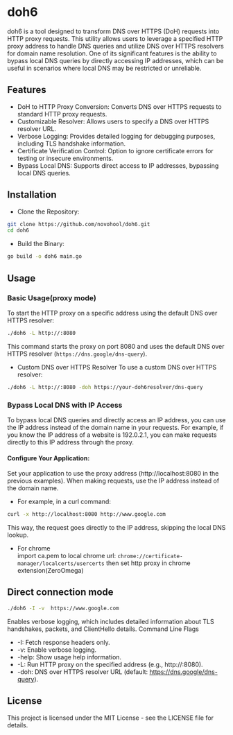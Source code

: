 # doh6
doh6 is a tool designed to transform DNS over HTTPS (DoH) requests into HTTP proxy requests. This utility allows users to leverage a specified HTTP proxy address to handle DNS queries and utilize DNS over HTTPS resolvers for domain name resolution. One of its significant features is the ability to bypass local DNS queries by directly accessing IP addresses, which can be useful in scenarios where local DNS may be restricted or unreliable.
## Features
- DoH to HTTP Proxy Conversion: Converts DNS over HTTPS requests to standard HTTP proxy requests.
- Customizable Resolver: Allows users to specify a DNS over HTTPS resolver URL.
- Verbose Logging: Provides detailed logging for debugging purposes, including TLS handshake information.
- Certificate Verification Control: Option to ignore certificate errors for testing or insecure environments.
- Bypass Local DNS: Supports direct access to IP addresses, bypassing local DNS queries.
## Installation
- Clone the Repository:
```bash
git clone https://github.com/novohool/doh6.git
cd doh6
```
- Build the Binary:
```bash
go build -o doh6 main.go
```
## Usage
### Basic Usage(proxy mode)
To start the HTTP proxy on a specific address using the default DNS over HTTPS resolver:

```bash
./doh6 -L http://:8080
```
This command starts the proxy on port 8080 and uses the default DNS over HTTPS resolver (`https://dns.google/dns-query`).
- Custom DNS over HTTPS Resolver
To use a custom DNS over HTTPS resolver:

```bash
./doh6 -L http://:8080 -doh https://your-doh6resolver/dns-query
```
### Bypass Local DNS with IP Access
To bypass local DNS queries and directly access an IP address, you can use the IP address instead of the domain name in your requests. For example, if you know the IP address of a website is 192.0.2.1, you can make requests directly to this IP address through the proxy.

#### Configure Your Application:
Set your application to use the proxy address (http://localhost:8080 in the previous examples).
When making requests, use the IP address instead of the domain name.
- For example, in a curl command:  
```bash
curl -x http://localhost:8080 http://www.google.com
```
This way, the request goes directly to the IP address, skipping the local DNS lookup.
- For chrome  
import ca.pem to local chrome url:
`chrome://certificate-manager/localcerts/usercerts`
then set http proxy in chrome extension(ZeroOmega)

## Direct connection mode
```bash
./doh6 -I -v  https://www.google.com
```
Enables verbose logging, which includes detailed information about TLS handshakes, packets, and ClientHello details.
Command Line Flags
- -I: Fetch response headers only.
- -v: Enable verbose logging.
- -help: Show usage help information.
- -L: Run HTTP proxy on the specified address (e.g., http://:8080).
- -doh: DNS over HTTPS resolver URL (default: https://dns.google/dns-query).
## License
This project is licensed under the MIT License - see the LICENSE file for details.
